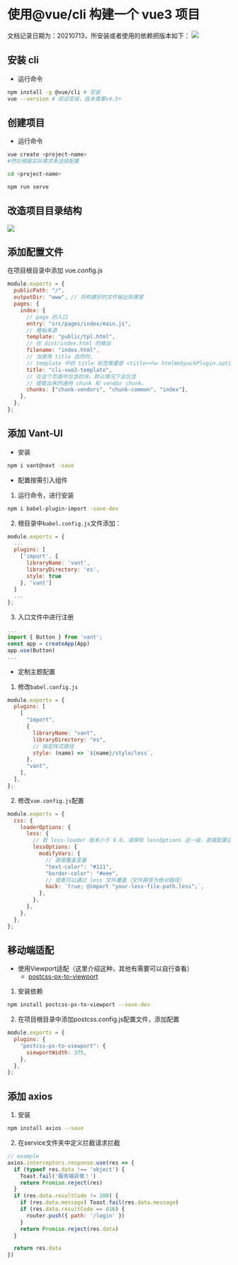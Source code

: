 # 使用@vue/cli 构建一个 vue3 项目

文档记录日期为：20210713，所安装或者使用的依赖把版本如下：
<img src="./img/cli依赖版本.png">

## 安装 cli

- 运行命令

```sh
npm install -g @vue/cli # 安装
vue --version # 验证安装，版本需要v4.5+
```

## 创建项目

- 运行命令

```sh
vue create <project-name>
#然后根据实际需求来选择配置

cd <project-name>

npm run serve

```

## 改造项目目录结构

<img src="./img/cli创建-目录改造.png">

## 添加配置文件

在项目根目录中添加 vue.config.js

```js
module.exports = {
  publicPath: "/",
  outputDir: "www", // 将构建好的文件输出到哪里
  pages: {
    index: {
      // page 的入口
      entry: "src/pages/index/main.js",
      // 模板来源
      template: "public/tpl.html",
      // 在 dist/index.html 的输出
      filename: "index.html",
      // 当使用 title 选项时，
      // template 中的 title 标签需要是 <title><%= htmlWebpackPlugin.options.title %></title>
      title: "cli-vue3-template",
      // 在这个页面中包含的块，默认情况下会包含
      // 提取出来的通用 chunk 和 vendor chunk。
      chunks: ["chunk-vendors", "chunk-common", "index"],
    },
  },
};
```

## 添加 Vant-UI

- 安装

```sh
npm i vant@next -save
```

- 配置按需引入组件

1. 运行命令，进行安装

```sh
npm i babel-plugin-import -save-dev
```

2. 根目录中`babel.config.js`文件添加：

```js
module.exports = {
  ...
  plugins: [
    ['import', {
      libraryName: 'vant',
      libraryDirectory: 'es',
      style: true
    }, 'vant']
  ]
  ...
};
```

3. 入口文件中进行注册

```js
...
import { Button } from 'vant';
const app = createApp(App)
app.use(Button)
...
```

- 定制主题配置

1. 修改`babel.config.js`

```js
module.exports = {
  plugins: [
    [
      "import",
      {
        libraryName: "vant",
        libraryDirectory: "es",
        // 指定样式路径
        style: (name) => `${name}/style/less`,
      },
      "vant",
    ],
  ],
};
```

2. 修改`vue.config.js`配置

```js
module.exports = {
  css: {
    loaderOptions: {
      less: {
        // 若 less-loader 版本小于 6.0，请移除 lessOptions 这一级，直接配置选项。
        lessOptions: {
          modifyVars: {
            // 直接覆盖变量
            "text-color": "#111",
            "border-color": "#eee",
            // 或者可以通过 less 文件覆盖（文件路径为绝对路径）
            hack: `true; @import "your-less-file-path.less";`,
          },
        },
      },
    },
  },
};
```

## 移动端适配

- 使用Viewport适配（这里介绍这种，其他有需要可以自行查看）
  + [postcss-px-to-viewport](https://github.com/evrone/postcss-px-to-viewport)

1. 安装依赖
```sh
npm install postcss-px-to-viewport --save-dev
```

2. 在项目根目录中添加postcss.config.js配置文件，添加配置
```js
module.exports = {
  plugins: {
    "postcss-px-to-viewport": {
      viewportWidth: 375,
    },
  },
};

```
## 添加 axios
1. 安装
```sh
npm install axios --save
```
2. 在service文件夹中定义拦截请求拦截
```js
// example
axios.interceptors.response.use(res => {
  if (typeof res.data !== 'object') {
    Toast.fail('服务端异常！')
    return Promise.reject(res)
  }
  if (res.data.resultCode != 200) {
    if (res.data.message) Toast.fail(res.data.message)
    if (res.data.resultCode == 416) {
      router.push({ path: '/login' })
    }
    return Promise.reject(res.data)
  }

  return res.data
})
```